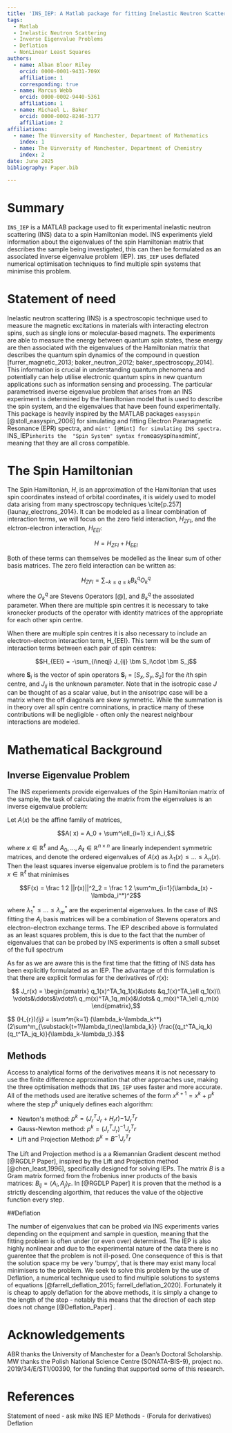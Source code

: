 ```yaml
---
title: 'INS_IEP: A Matlab package for fitting Inelastic Neutron Scattering data.'
tags:
  - Matlab 
  - Inelastic Neutron Scattering
  - Inverse Eigenvalue Problems
  - Deflation
  - NonLinear Least Squares
authors:
  - name: Alban Bloor Riley
    orcid: 0000-0001-9431-709X
    affiliation: 1
    corresponding: true
  - name: Marcus Webb
    orcid: 0000-0002-9440-5361
    affiliation: 1
  - name: Michael L. Baker
    orcid: 0000-0002-8246-3177
    affiliation: 2
affiliations:
  - name: The Uinversity of Manchester, Department of Mathematics
    index: 1
  - name: The Uinversity of Manchester, Department of Chemistry
    index: 2
date: June 2025
bibliography: Paper.bib

---
```


# Summary

`INS_IEP` is a MATLAB package used to fit experimental  inelastic neutron scattering (INS) data to a spin Hamiltonian model. INS experiments yield information about the eigenvalues of the spin Hamiltonian matrix that describes the sample being investigated, this can then be formulated as an associated inverse eigenvalue problem (IEP). `INS_IEP` uses deflated numerical optimisation techniques to find multiple spin systems that minimise this problem. 



# Statement of need


Inelastic neutron scattering (INS) is a spectroscopic technique used to measure the magnetic excitations in materials with interacting electron spins, such as single ions or molecular-based magnets. The  experiments are able to measure the energy between quantum spin states, these energy are then associated with the eigenvalues of the Hamiltonian matrix that describes the quantum spin dynamics of the compound in question [furrer_magnetic_2013; baker_neutron_2012; baker_spectroscopy_2014]. This information is crucial in understanding quantum phenomena and potentially can help  utilise electronic quantum spins in new quantum applications such as information sensing and processing. The particular parametrised inverse eigenvalue problem that arises from an INS experiment is determined by the Hamiltonian model that is used to describe the spin system, and the eigenvalues that have been found experimentally. This package is heavily inspired by the MATLAB packages `easyspin` [@stoll_easyspin_2006] for simulating and fitting Electron Paramagnetic Resonance (EPR) spectra, and `mint' [@Mint] for simulating INS spectra. `INS_IEP` inherits the  "Spin System" syntax from `easyspin` and `mint', meaning that they are all cross compatible. 



# The Spin Hamiltonian

The Spin Hamiltonian, $H$, is an approximation of the Hamiltonian that uses spin coordinates instead of orbital coordinates, it is  widely used to model data arising from many spectroscopy techniques \cite[p.257]{launay_electrons_2014}. It can be modeled as a linear combination of interaction terms, we will focus on the zero field interaction, $H_{ZFI}$, and the elctron-electron interaction, $H_{EEI}$:

$$H = H_{ZFI} + H_{EEI} $$

Both of these terms can themselves be modelled as the linear sum of other basis matrices. The zero field interaction can be written as:

$$H_{ZFI} = \sum_{-k\leq q \leq k} B^q_kO^q_k$$

where the $O^q_k$ are Stevens Operators [@], and $B^q_k$ the assosiated parameter. When there are multiple spin centres it is necessary to take kronecker products of the operator with identity matrices of the appropriate for each other spin centre.

When there are multiple spin centres it is also necessary to include an electron-electron interaction term, H_{EEI}. This term will be the sum of interaction terms between each pair of spin centres:

$$H_{EEI} = -\sum_{i\neqj} J_{ij} \bm S_i\cdot \bm S_j$$

where $\bm S_i$ is the vector of spin operators $\bm S_i = [S_x, S_y, S_z]$ for the $i$th spin centre, and $J_{ij}$ is the unknown parameter. Note that in the isotropic case $J$ can be thought of as a scalar value, but in the anisotripc case will be a matrix where the off diagonals are skew symmetric. While the summation is in theory over all spin centre comninations, in practice many of these contributions will be negligible - often only the nearest neighbour interactions are modeled. 


# Mathematical Background 
## Inverse Eigenvalue Problem


The INS experiements provide eigenvalues of the Spin Hamiltonian matrix of the sample, the task of calculating the matrix from the eigenvalues is an inverse eigenvalue problem:

Let $A(x)$ be the affine family of matrices,

$$A( x) = A_0 + \sum^\ell_{i=1} x_i A_i,$$

where $x\in\mathbb R^\ell$ and $A_0,\dots,A_\ell \in \mathbb R^{n\times n}$ are linearly independent symmetric matrices, and denote the ordered eigenvalues of $A(x)$ as $\lambda_1(x)\leq\dots\leq\lambda_n(x)$.
Then the least squares inverse eigenvalue problem is to find the parameters $x \in \mathbb R^\ell$ that minimises

$$F(x) = \frac 1 2 ||r(x)||^2_2 = \frac 1 2 \sum^m_{i=1}(\lambda_(x) - \lambda_i^*)^2$$

where  $\lambda_1^*\leq\ldots\leq\lambda_m^*$ are the experimental eigenvalues. In the case of INS fitting the $A_i$ basis matrices will be a combination of Stevens operators and electron-electron exchange terms. The IEP described above is formulated as an least squares problem, this is due to the fact that the number of eigenvalues that can be probed by INS experiments is often a small subset of the full spectrum

As far as we are aware this is the first time that the fitting of INS data has been explicitly formulated as an IEP. The advantage of this formulation is that there are explicit formulas for the derivatives of $r(x)$:

$$ J_r(x) = \begin{pmatrix}
        q_1(x)^TA_1q_1(x)&\dots &q_1(x)^TA_\ell q_1(x)\\
        \vdots&\ddots&\vdots\\
        q_m(x)^TA_1q_m(x)&\dots& q_m(x)^TA_\ell q_m(x)
    \end{pmatrix},$$
   
$$ (H_{r})_{ij} = \sum^m_{k=1} (\lambda_k-\lambda_k^*) (2\sum^m_{\substack{t=1\\\lambda_t\neq\lambda_k}} \frac{(q_t^TA_iq_k)(q_t^TA_jq_k)}{\lambda_k-\lambda_t}.}$$

## Methods

Access to analytical forms of the derivatives means it is not necessary to use the finite difference approximation that other approaches use, making the three optimisation  methods that ``INS_IEP`` uses faster and more accurate. All of the methods used are iterative schemes of the form $x^{k+1} = x^k +p^k$ where the step $p^k$ uniquely defines each algorithm:

-  Newton's method: $p^k = (J_r^TJ_r + H_rr){-1}J_r^Tr$
-  Gauss-Newton method: $p^k = (J_r^TJ_r)^{-1}J_r^Tr$
-  Lift and Projection Method: $p^k = B^{-1}J_r^Tr$

The Lift and Projection method is a a Riemannian Gradient descent method [@RGDLP Paper], inspired by the Lift and Projection method [@chen_least_1996], specifically designed for solving IEPs. The matrix $B$ is a Gram matrix formed from the frobenius inner products of the basis matrices: $B_{ij} = \langle A_i, A_j\rangle_F$. In [@RGDLP Paper] it is proven that the method is a strictly descending algorthim, that reduces the value of the objective function every step.

##Deflation 

The number of eigenvalues that can be probed via INS experiments varies  depending on the equipment and sample in question, meaning that the fitting problem is often under (or even over) determined. The IEP is also highly nonlinear and due to the experimental nature of the data there is no guarentee that the problem is not ill-posed. One consequence of this is that the solution space my be very 'bumpy', that is there may exist many local minimisers to the problem. We seek to solve this problem by the use of Deflation, a numerical technique used to find multiple solutions to systems of equations [@farrell_deflation_2015; farrell_deflation_2020]. Fortunately it is cheap to apply deflation for the above methods, it is simply a change to the length of the step - notably this means that the direction of each step does not change [@Deflation_Paper] . 


# Acknowledgements

ABR thanks the University of Manchester for a Dean’s Doctoral Scholarship. MW thanks the Polish National Science Centre (SONATA-BIS-9), project no. 2019/34/E/ST1/00390, for the funding that supported some of this research. 

# References
Statement of need - ask mike
INS
IEP 
Methods - (Forula for derivatives)
Deflation 

